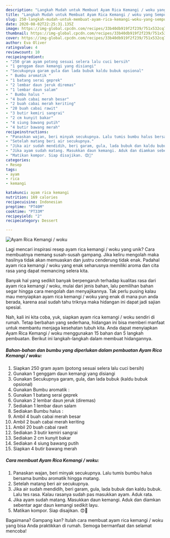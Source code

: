 ```yaml
---
description: "Langkah Mudah untuk Membuat Ayam Rica Kemangi / woku yang Sempurna"
title: "Langkah Mudah untuk Membuat Ayam Rica Kemangi / woku yang Sempurna"
slug: 250-langkah-mudah-untuk-membuat-ayam-rica-kemangi-woku-yang-sempurna
date: 2020-08-02T22:25:31.135Z
image: https://img-global.cpcdn.com/recipes/33b40db919f2f239/751x532cq70/ayam-rica-kemangi-woku-foto-resep-utama.jpg
thumbnail: https://img-global.cpcdn.com/recipes/33b40db919f2f239/751x532cq70/ayam-rica-kemangi-woku-foto-resep-utama.jpg
cover: https://img-global.cpcdn.com/recipes/33b40db919f2f239/751x532cq70/ayam-rica-kemangi-woku-foto-resep-utama.jpg
author: Eva Oliver
ratingvalue: 4
reviewcount: 10
recipeingredient:
- "250 gram ayam potong sesuai selera lalu cuci bersih"
- "1 genggam daun kemangi yang disiangi"
- "Secukupnya garam gula dan lada bubuk kaldu bubuk opsional"
- " Bumbu aromatik "
- "1 batang serai geprek"
- "2 lembar daun jeruk diremas"
- "1 lembar daun salam"
- " Bumbu halus "
- "4 buah cabai merah besar"
- "2 buah cabai merah keriting"
- "20 buah cabai rawit"
- "3 butir kemiri sangrai"
- "2 cm kunyit bakar"
- "4 siung bawang putih"
- "4 butir bawang merah"
recipeinstructions:
- "Panaskan wajan, beri minyak secukupnya. Lalu tumis bumbu halus bersama bumbu aromatik hingga matang."
- "Setelah matang beri air secukupnya."
- "Jika air sudah mendidih, beri garam, gula, lada bubuk dan kaldu bubuk. Lalu tes rasa. Kalau rasanya sudah pas masukkan ayam. Aduk rata."
- "Jika ayam sudah matang. Masukkan daun kemangi. Aduk dan diamkan sebentar agar daun kemangi sedikit layu."
- "Matikan kompor. Siap disajikan. 😍🤗"
categories:
- Resep
tags:
- ayam
- rica
- kemangi

katakunci: ayam rica kemangi 
nutrition: 169 calories
recipecuisine: Indonesian
preptime: "PT40M"
cooktime: "PT33M"
recipeyield: "2"
recipecategory: Dessert

---
```



![Ayam Rica Kemangi / woku](https://img-global.cpcdn.com/recipes/33b40db919f2f239/751x532cq70/ayam-rica-kemangi-woku-foto-resep-utama.jpg)

Lagi mencari inspirasi resep ayam rica kemangi / woku yang unik? Cara membuatnya memang susah-susah gampang. Jika keliru mengolah maka hasilnya tidak akan memuaskan dan justru cenderung tidak enak. Padahal ayam rica kemangi / woku yang enak seharusnya memiliki aroma dan cita rasa yang dapat memancing selera kita.



Banyak hal yang sedikit banyak berpengaruh terhadap kualitas rasa dari ayam rica kemangi / woku, mulai dari jenis bahan, lalu pemilihan bahan segar hingga cara mengolah dan menyajikannya. Tak perlu pusing kalau mau menyiapkan ayam rica kemangi / woku yang enak di mana pun anda berada, karena asal sudah tahu triknya maka hidangan ini dapat jadi sajian spesial.


Nah, kali ini kita coba, yuk, siapkan ayam rica kemangi / woku sendiri di rumah. Tetap berbahan yang sederhana, hidangan ini bisa memberi manfaat untuk membantu menjaga kesehatan tubuh kita. Anda dapat menyiapkan Ayam Rica Kemangi / woku menggunakan 15 bahan dan 5 langkah pembuatan. Berikut ini langkah-langkah dalam membuat hidangannya.

<!--inarticleads1-->

##### Bahan-bahan dan bumbu yang diperlukan dalam pembuatan Ayam Rica Kemangi / woku:

1. Siapkan 250 gram ayam (potong sesuai selera lalu cuci bersih)
1. Gunakan 1 genggam daun kemangi yang disiangi
1. Gunakan Secukupnya garam, gula, dan lada bubuk (kaldu bubuk opsional)
1. Gunakan  Bumbu aromatik :
1. Gunakan 1 batang serai geprek
1. Gunakan 2 lembar daun jeruk (diremas)
1. Sediakan 1 lembar daun salam
1. Sediakan  Bumbu halus :
1. Ambil 4 buah cabai merah besar
1. Ambil 2 buah cabai merah keriting
1. Ambil 20 buah cabai rawit
1. Sediakan 3 butir kemiri sangrai
1. Sediakan 2 cm kunyit bakar
1. Sediakan 4 siung bawang putih
1. Siapkan 4 butir bawang merah




<!--inarticleads2-->

##### Cara membuat Ayam Rica Kemangi / woku:

1. Panaskan wajan, beri minyak secukupnya. Lalu tumis bumbu halus bersama bumbu aromatik hingga matang.
1. Setelah matang beri air secukupnya.
1. Jika air sudah mendidih, beri garam, gula, lada bubuk dan kaldu bubuk. Lalu tes rasa. Kalau rasanya sudah pas masukkan ayam. Aduk rata.
1. Jika ayam sudah matang. Masukkan daun kemangi. Aduk dan diamkan sebentar agar daun kemangi sedikit layu.
1. Matikan kompor. Siap disajikan. 😍🤗




Bagaimana? Gampang kan? Itulah cara membuat ayam rica kemangi / woku yang bisa Anda praktikkan di rumah. Semoga bermanfaat dan selamat mencoba!
